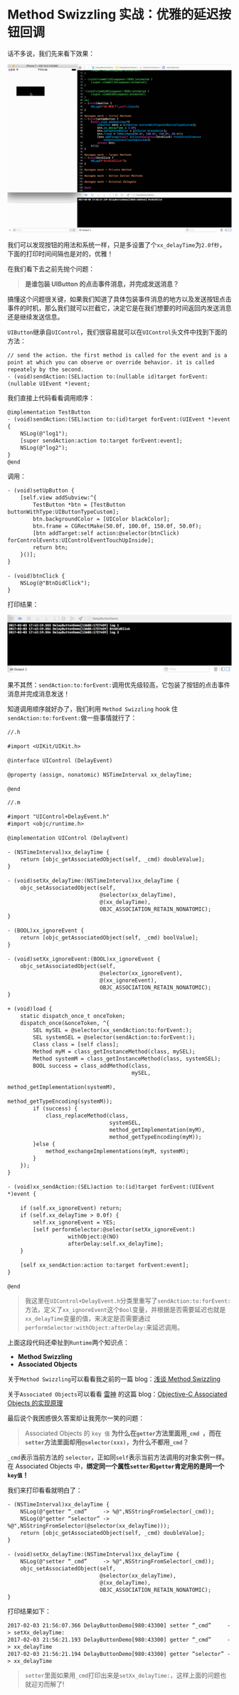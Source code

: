 # Method Swizzling 实战：优雅的延迟按钮回调

话不多说，我们先来看下效果：

![](images/021.gif)

我们可以发现按钮的用法和系统一样，只是多设置了个`xx_delayTime`为`2.0f秒`，下面的打印时间间隔也是对的，优雅！

在我们看下去之前先抛个问题：

> **是谁包装 UIButton 的点击事件消息，并完成发送消息？**

搞懂这个问题很关键，如果我们知道了具体包装事件消息的地方以及发送按钮点击事件的时机，那么我们就可以拦截它，决定它是在我们想要的时间返回内发送消息还是继续发送信息。

`UIButton`继承自`UIControl`，我们很容易就可以在`UIControl`头文件中找到下面的方法：

```objc
// send the action. the first method is called for the event and is a point at which you can observe or override behavior. it is called repeately by the second.
- (void)sendAction:(SEL)action to:(nullable id)target forEvent:(nullable UIEvent *)event;
```
我们直接上代码看看调用顺序：

```objc
@implementation TestButton
- (void)sendAction:(SEL)action to:(id)target forEvent:(UIEvent *)event {
    NSLog(@"log1");
    [super sendAction:action to:target forEvent:event];
    NSLog(@"log2");
}
@end
```

调用：

```objc
- (void)setUpButton {
    [self.view addSubview:^{
        TestButton *btn = [TestButton buttonWithType:UIButtonTypeCustom];
        btn.backgroundColor = [UIColor blackColor];
        btn.frame = CGRectMake(50.0f, 100.0f, 150.0f, 50.0f);
        [btn addTarget:self action:@selector(btnClick) forControlEvents:UIControlEventTouchUpInside];
        return btn;
    }()];
}

- (void)btnClick {
    NSLog(@"BtnDidClick");
}
```
打印结果：

![](images/022.png)

果不其然：`sendAction:to:forEvent:`调用优先级较高，它包装了按钮的点击事件消息并完成消息发送！

知道调用顺序就好办了，我们利用 `Method Swizzling` hook 住`sendAction:to:forEvent:`做一些事情就行了：

```objc
//.h

#import <UIKit/UIKit.h>

@interface UIControl (DelayEvent)

@property (assign, nonatomic) NSTimeInterval xx_delayTime;

@end

```

```objc
//.m

#import "UIControl+DelayEvent.h"
#import <objc/runtime.h>

@implementation UIControl (DelayEvent)

- (NSTimeInterval)xx_delayTime {
    return [objc_getAssociatedObject(self, _cmd) doubleValue];
}

- (void)setXx_delayTime:(NSTimeInterval)xx_delayTime {
    objc_setAssociatedObject(self,
                             @selector(xx_delayTime),
                             @(xx_delayTime),
                             OBJC_ASSOCIATION_RETAIN_NONATOMIC);
}

- (BOOL)xx_ignoreEvent {
    return [objc_getAssociatedObject(self, _cmd) boolValue];
}

- (void)setXx_ignoreEvent:(BOOL)xx_ignoreEvent {
    objc_setAssociatedObject(self,
                             @selector(xx_ignoreEvent),
                             @(xx_ignoreEvent),
                             OBJC_ASSOCIATION_RETAIN_NONATOMIC);
}

+ (void)load {
    static dispatch_once_t onceToken;
    dispatch_once(&onceToken, ^{
        SEL mySEL = @selector(xx_sendAction:to:forEvent:);
        SEL systemSEL = @selector(sendAction:to:forEvent:);
        Class class = [self class];
        Method myM = class_getInstanceMethod(class, mySEL);
        Method systemM = class_getInstanceMethod(class, systemSEL);
        BOOL success = class_addMethod(class,
                                       mySEL,
                                       method_getImplementation(systemM),
                                       method_getTypeEncoding(systemM));
        if (success) {
            class_replaceMethod(class,
                                systemSEL,
                                method_getImplementation(myM),
                                method_getTypeEncoding(myM));
        }else {
            method_exchangeImplementations(myM, systemM);
        }
    });
}

- (void)xx_sendAction:(SEL)action to:(id)target forEvent:(UIEvent *)event {
    
    if (self.xx_ignoreEvent) return;
    if (self.xx_delayTime > 0.0f) {
        self.xx_ignoreEvent = YES;
        [self performSelector:@selector(setXx_ignoreEvent:)
                   withObject:@(NO)
                   afterDelay:self.xx_delayTime];
    }
    
    [self xx_sendAction:action to:target forEvent:event];
}

@end

```

> 我这里在`UIControl+DelayEvent.h`分类里重写了`sendAction:to:forEvent:`方法，定义了`xx_ignoreEvent`这个`Bool`变量，并根据是否需要延迟也就是`xx_delayTime`变量的值，来决定是否需要通过`performSelector:withObject:afterDelay:`来延迟调用。

上面这段代码还牵扯到`Runtime`两个知识点：

* **Method Swizzling**
* **Associated Objects**
					
关于`Method Swizzling`可以看看我之前的一篇 blog：[浅谈 Method Swizzling](http://blog.ifelseboyxx.com/2017/01/25/Method-Swizzling/)

关于`Associated Objects`可以看看 [雷神](http://blog.leichunfeng.com/) 的这篇 blog：[Objective-C Associated Objects 的实现原理](http://blog.leichunfeng.com/blog/2015/06/26/objective-c-associated-objects-implementation-principle/)

最后说个我困惑很久答案却让我莞尔一笑的问题：

> Associated Objects 的 `key 值` **为什么在`getter`方法里面用`_cmd `，而在`setter`方法里面却用`@selector(xxx)`，为什么不都用`_cmd`？**

`_cmd`表示当前方法的 `selector`，正如同`self`表示当前方法调用的对象实例一样。在 Associated Objects 中，**绑定同一个属性`setter`和`getter`肯定用的是同一个`key值`！**

我们来打印看看就明白了：

```objc
- (NSTimeInterval)xx_delayTime {
    NSLog(@"getter “_cmd”     -> %@",NSStringFromSelector(_cmd));
    NSLog(@"getter “selector” -> %@",NSStringFromSelector(@selector(xx_delayTime)));
    return [objc_getAssociatedObject(self, _cmd) doubleValue];
}

- (void)setXx_delayTime:(NSTimeInterval)xx_delayTime {
    NSLog(@"setter “_cmd”     -> %@",NSStringFromSelector(_cmd));
    objc_setAssociatedObject(self,
                             @selector(xx_delayTime),
                             @(xx_delayTime),
                             OBJC_ASSOCIATION_RETAIN_NONATOMIC);
}
```

打印结果如下：

```objc
2017-02-03 21:56:07.366 DelayButtonDemo[980:43300] setter “_cmd”     -> setXx_delayTime:
2017-02-03 21:56:21.193 DelayButtonDemo[980:43300] getter “_cmd”     -> xx_delayTime
2017-02-03 21:56:21.194 DelayButtonDemo[980:43300] getter “selector” -> xx_delayTime
```

> `setter`里面如果用`_cmd`打印出来是`setXx_delayTime:`，这样上面的问题也就迎刃而解了!

